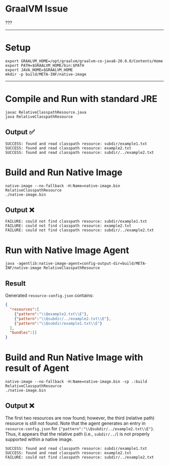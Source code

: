 # GraalVM Issue

???

----

# Setup

```shell
export GRAALVM_HOME=/opt/graalvm/graalvm-ce-java8-20.0.0/Contents/Home
export PATH=$GRAALVM_HOME/bin:$PATH
export JAVA_HOME=$GRAALVM_HOME
mkdir -p build/META-INF/native-image
```

----

# Compile and Run with standard JRE

```shell
javac RelativeClasspathResource.java
java RelativeClasspathResource
```

## Output ✅

```
SUCCESS: found and read classpath resource: subdir/example1.txt
SUCCESS: found and read classpath resource: example2.txt
SUCCESS: found and read classpath resource: subdir/../example2.txt
```

# Build and Run Native Image

```shell
native-image --no-fallback -H:Name=native-image.bin RelativeClasspathResource
./native-image.bin
```

## Output ❌

```
FAILURE: could not find classpath resource: subdir/example1.txt
FAILURE: could not find classpath resource: example2.txt
FAILURE: could not find classpath resource: subdir/../example2.txt
```

# Run with Native Image Agent

```shell
java -agentlib:native-image-agent=config-output-dir=build/META-INF/native-image RelativeClasspathResource
```

## Result

Generated `resource-config.json` contains:

```json
{
  "resources":[
    {"pattern":"\\Qexample2.txt\\E"}, 
    {"pattern":"\\Qsubdir/../example2.txt\\E"}, 
    {"pattern":"\\Qsubdir/example1.txt\\E"}
  ],
  "bundles":[]
}
```

# Build and Run Native Image with result of Agent

```shell
native-image --no-fallback -H:Name=native-image.bin -cp .:build RelativeClasspathResource
./native-image.bin
```

## Output ❌

The first two resources are now found; however, the third (relative path) resource
is still not found. Note that the agent generates an entry in `resource-config.json`
for `{"pattern":"\\Qsubdir/../example2.txt\\E"}`. Thus, it appears that the relative
path (i.e., `subdir/../`) is not properly supported within a native image.

```
SUCCESS: found and read classpath resource: subdir/example1.txt
SUCCESS: found and read classpath resource: example2.txt
FAILURE: could not find classpath resource: subdir/../example2.txt
```
